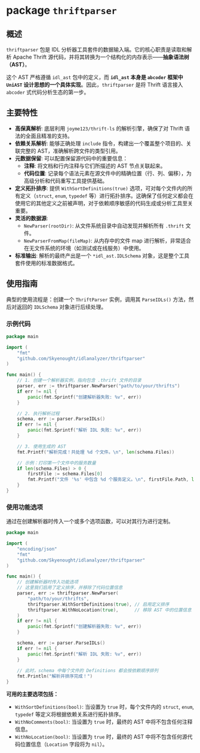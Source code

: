 # package `thriftparser`

## 概述

`thriftparser` 包是 IDL 分析器工具套件的数据输入端。它的核心职责是读取和解析 Apache Thrift 源代码，并将其转换为一个结构化的内存表示——**抽象语法树（AST）**。

这个 AST 严格遵循 `idl_ast` 包中的定义，而 **`idl_ast` 本身是 `abcoder` 框架中 `UniAST` 设计思想的一个具体实现**。因此，`thriftparser` 是将 Thrift 语言接入 `abcoder` 式代码分析生态的第一步。

## 主要特性

-   **高保真解析**: 底层利用 `joyme123/thrift-ls` 的解析引擎，确保了对 Thrift 语法的全面且精准的支持。
-   **依赖关系解析**: 能够正确处理 `include` 指令，构建出一个覆盖整个项目的、关联完整的 AST，准确解析跨文件的类型引用。
-   **元数据保留**: 可以配置保留源代码中的重要信息：
    -   **注释**: 将文档和行内注释与它们所描述的 AST 节点关联起来。
    -   **代码位置**: 记录每个语法元素在源文件中的精确位置（行、列、偏移），为高级分析和代码重写工具提供基础。
-   **定义拓扑排序**: 提供 `WithSortDefinitions(true)` 选项，可对每个文件内的所有定义（`struct`, `enum`, `typedef` 等）进行拓扑排序。这确保了任何定义都会在使用它的其他定义之前被声明，对于依赖顺序敏感的代码生成或分析工具至关重要。
-   **灵活的数据源**:
    -   `NewParser(rootDir)`: 从文件系统目录中自动发现并解析所有 `.thrift` 文件。
    -   `NewParserFromMap(fileMap)`: 从内存中的文件 map 进行解析，非常适合在无文件系统的环境（如测试或在线服务）中使用。
-   **标准输出**: 解析的最终产出是一个 `*idl_ast.IDLSchema` 对象，这是整个工具套件使用的标准数据格式。

## 使用指南

典型的使用流程是：创建一个 `ThriftParser` 实例，调用其 `ParseIDLs()` 方法，然后对返回的 `IDLSchema` 对象进行后续处理。

### 示例代码

```go
package main

import (
	"fmt"
	"github.com/Skyenought/idlanalyzer/thriftparser"
)

func main() {
	// 1. 创建一个解析器实例，指向包含 .thrift 文件的目录
	parser, err := thriftparser.NewParser("path/to/your/thrifts")
	if err != nil {
		panic(fmt.Sprintf("创建解析器失败: %v", err))
	}

	// 2. 执行解析过程
	schema, err := parser.ParseIDLs()
	if err != nil {
		panic(fmt.Sprintf("解析 IDL 失败: %v", err))
	}

	// 3. 使用生成的 AST
	fmt.Printf("解析完成！共处理 %d 个文件。\n", len(schema.Files))

	// 示例：打印第一个文件中的服务数量
	if len(schema.Files) > 0 {
		firstFile := schema.Files[0]
		fmt.Printf("文件 '%s' 中包含 %d 个服务定义。\n", firstFile.Path, len(firstFile.Definitions.Services))
	}
}
```

### 使用功能选项

通过在创建解析器时传入一个或多个选项函数，可以对其行为进行定制。

```go
package main

import (
	"encoding/json"
	"fmt"
	"github.com/Skyenought/idlanalyzer/thriftparser"
)

func main() {
	// 创建解析器时传入功能选项
	// 这里我们启用了定义排序，并移除了代码位置信息
	parser, err := thriftparser.NewParser(
		"path/to/your/thrifts",
		thriftparser.WithSortDefinitions(true), // 启用定义排序
		thriftparser.WithNoLocation(true),      // 移除 AST 中的位置信息
	)
	if err != nil {
		panic(fmt.Sprintf("创建解析器失败: %v", err))
	}

	schema, err := parser.ParseIDLs()
	if err != nil {
		panic(fmt.Sprintf("解析 IDL 失败: %v", err))
	}
    
    // 此时，schema 中每个文件的 Definitions 都会按依赖顺序排列
	fmt.Println("解析并排序完成！")
}
```

**可用的主要选项包括：**

*   `WithSortDefinitions(bool)`: 当设置为 `true` 时，每个文件内的 `struct`, `enum`, `typedef` 等定义将根据依赖关系进行拓扑排序。
*   `WithNoComments(bool)`: 当设置为 `true` 时，最终的 AST 中将不包含任何注释信息。
*   `WithNoLocation(bool)`: 当设置为 `true` 时，最终的 AST 中将不包含任何源代码位置信息（`Location` 字段将为 `nil`）。